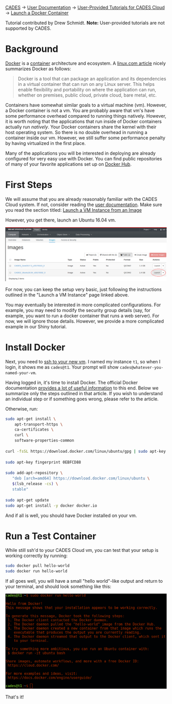 [CADES](http://support.cades.ornl.gov/) &rarr; [User Documentation](../../README.md)  &rarr; [User-Provided Tutorials for CADES Cloud](../cloud-info/getting-started.md) &rarr; [Launch a Docker Container](#)

Tutorial contributed by Drew Schmidt. **Note:** User-provided tutorials are not supported by CADES.  

# Background

[Docker](https://www.docker.com/) is a [container](https://en.wikipedia.org/wiki/Operating-system-level_virtualization) architecture and ecosystem.  A [linux.com article](https://www.linux.com/news/docker-shipping-container-linux-code) nicely summarizes Docker as follows:

>Docker is a tool that can package an application and its dependencies in a virtual container that can run on any Linux server. This helps enable flexibility and portability on where the application can run, whether on premises, public cloud, private cloud, bare metal, etc.

Containers have somewhat similar goals to a virtual machine (vm).  However, a Docker container is not a vm.  You are probably aware that vm's have some performance overhead compared to running things natively.  However, it is worth noting that the applications that run inside of Docker containers actually run *natively*. Your Docker containers share the kernel with their host operating system. So there is no double overhead in running a container inside our vm.  However, we still suffer some performance penalty by having virtualized in the first place.

Many of the applications you will be interested in deploying are already configured for very easy use with Docker.  You can find public repositories of many of your favorite applications set up on [Docker Hub](https://hub.docker.com/).



# First Steps

We will assume that you are already reasonably familiar with the CADES Cloud system.  If not, consider reading the [user documentation](http://support.cades.ornl.gov/user-documentation/_book/).  Make sure you read the section titled: [Launch a VM Instance from an Image](http://support.cades.ornl.gov/user-documentation/_book/openstack/create-vm/launch-vm.html)

However, you get there, launch an Ubuntu 16.04 vm.

![](launch.png)

For now, you can keep the setup very basic, just following the instructions outlined in the "Launch a VM Instance" page linked above.

You may eventually be interested in more complicated configurations.  For example, you may need to modify the security group details (say, for example, you want to run a docker container that runs a web server).  For now, we will ignore those details.  However, we provide a more complicated example in our Shiny tutorial.



# Install Docker

Next, you need to [ssh to your new vm](../../access-vm/access-vm.md).  I named my instance `t1`, so when I login, it shows me as `cades@t1`.  Your prompt will show `cades@whatever-you-named-your-vm`.

Having logged in, it's time to install Docker.  The official Docker documentation [provides a lot of useful information](https://docs.docker.com/engine/installation/linux/ubuntu/#install-using-the-repository) to this end.  Below we summarize only the steps outlined in that article.  If you wish to understand an individual step or if something goes wrong, please refer to the article.

Otherwise, run:

```bash
sudo apt-get install \
    apt-transport-https \
    ca-certificates \
    curl \
    software-properties-common

curl -fsSL https://download.docker.com/linux/ubuntu/gpg | sudo apt-key add -

sudo apt-key fingerprint 0EBFCD88

sudo add-apt-repository \
   "deb [arch=amd64] https://download.docker.com/linux/ubuntu \
   $(lsb_release -cs) \
   stable"

sudo apt-get update
sudo apt-get install -y docker docker.io
```

And if all is well, you should have Docker installed on your vm.



# Run a Test Container

While still ssh'd to your CADES Cloud vm, you can test that your setup is working correctly by running:

```bash
sudo docker pull hello-world
sudo docker run hello-world
```

If all goes well, you will have a small "hello world"-like output and return to your terminal, and should look something like this:

![](hw.png)

That's it!
